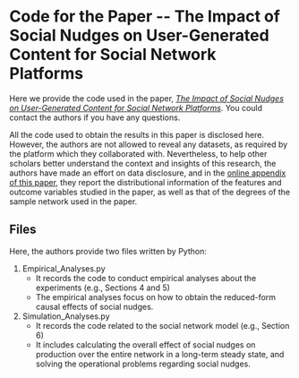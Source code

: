 # Code for the Paper -- The Impact of Social Nudges on User-Generated Content for Social Network Platforms
Here we provide the code used in the paper, [*The Impact of Social Nudges on User-Generated Content for Social Network Platforms*](https://papers.ssrn.com/sol3/papers.cfm?abstract_id=3611571). You could contact the authors if you have any questions.

All the code used to obtain the results in this paper is disclosed here. However, the authors are not allowed to reveal any datasets, as required by the platform which they collaborated with. Nevertheless, to help other scholars better understand the context and insights of this research, the authors have made an effort on data disclosure, and in the [online appendix of this paper](https://papers.ssrn.com/sol3/papers.cfm?abstract_id=3611571), they report the distributional information of the features and outcome variables studied in the paper, as well as that of the degrees of the sample network used in the paper.

## Files
Here, the authors provide two files written by Python:
1. Empirical_Analyses.py
   - It records the code to conduct empirical analyses about the experiments (e.g., Sections 4 and 5)
   - The empirical analyses focus on how to obtain the reduced-form causal effects of social nudges. 
1. Simulation_Analyses.py
   - It records the code related to the social network model (e.g., Section 6)
   - It includes calculating the overall effect of social nudges on production over the entire network in a long-term steady state, and solving the operational problems regarding social nudges.
 
